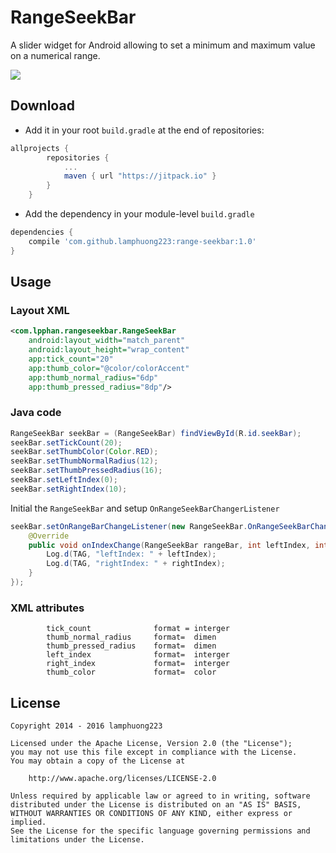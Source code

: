 RangeSeekBar
===============

A slider widget for Android allowing to set a minimum and maximum value on a numerical range.

![](https://raw.githubusercontent.com/lamphuong223/range-seekbar/master/screenshot/s1.png)

Download
------
- Add it in your root `build.gradle` at the end of repositories:
```groovy
allprojects {
        repositories {
            ...
            maven { url "https://jitpack.io" }
        }
    }
```
- Add the dependency in your module-level `build.gradle`
```groovy
dependencies {
    compile 'com.github.lamphuong223:range-seekbar:1.0'
}
```
Usage
-----
### Layout XML
```xml
<com.lpphan.rangeseekbar.RangeSeekBar
    android:layout_width="match_parent"
    android:layout_height="wrap_content"
    app:tick_count="20"
    app:thumb_color="@color/colorAccent"
    app:thumb_normal_radius="6dp"
    app:thumb_pressed_radius="8dp"/>
```
### Java code
```java
RangeSeekBar seekBar = (RangeSeekBar) findViewById(R.id.seekBar);
seekBar.setTickCount(20);
seekBar.setThumbColor(Color.RED);
seekBar.setThumbNormalRadius(12);
seekBar.setThumbPressedRadius(16);
seekBar.setLeftIndex(0);
seekBar.setRightIndex(10);
```
Initial the `RangeSeekBar` and setup `OnRangeSeekBarChangerListener`
```java
seekBar.setOnRangeBarChangeListener(new RangeSeekBar.OnRangeSeekBarChangerListener() {
    @Override
    public void onIndexChange(RangeSeekBar rangeBar, int leftIndex, int rightIndex) {
        Log.d(TAG, "leftIndex: " + leftIndex);
        Log.d(TAG, "rightIndex: " + rightIndex);
    }
});
```
### XML attributes 
            tick_count              format = interger   
            thumb_normal_radius     format=  dimen
            thumb_pressed_radius    format=  dimen
            left_index              format=  interger
            right_index             format=  interger
            thumb_color             format=  color
License
-------

    Copyright 2014 - 2016 lamphuong223

    Licensed under the Apache License, Version 2.0 (the "License");
    you may not use this file except in compliance with the License.
    You may obtain a copy of the License at

        http://www.apache.org/licenses/LICENSE-2.0

    Unless required by applicable law or agreed to in writing, software
    distributed under the License is distributed on an "AS IS" BASIS,
    WITHOUT WARRANTIES OR CONDITIONS OF ANY KIND, either express or implied.
    See the License for the specific language governing permissions and
    limitations under the License.

